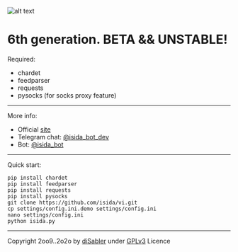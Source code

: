 ![alt text](http://isida.dsy.name/images/isida-logo-v6-big.png "iSida bot")

6th generation. BETA && UNSTABLE!
======

Required:
* chardet
* feedparser
* requests
* pysocks (for socks proxy feature)

------

More info:
* Official [site](http://isida.dsy.name)
* Telegram chat: [@isida_bot_dev](https://t.me/isida_bot_dev)
* Bot: [@isida_bot](https://t.me/isida_bot)

------

Quick start:
```
pip install chardet
pip install feedparser
pip install requests
pip install pysocks
git clone https://github.com/isida/vi.git
cp settings/config.ini.demo settings/config.ini
nano settings/config.ini
python isida.py
```

------

Copyright 2oo9..2o2o by [diSabler](http://dsy.name) under [GPLv3](http://www.gnu.org/licenses/gpl.txt) Licence
